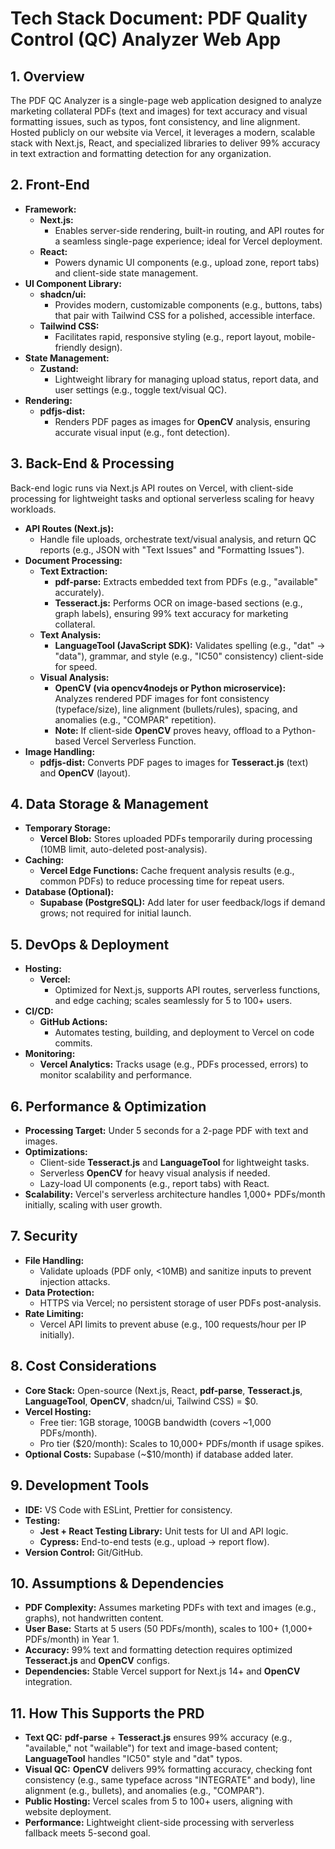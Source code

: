 # Tech Stack Document: PDF Quality Control (QC) Analyzer Web App

## 1. Overview
The PDF QC Analyzer is a single-page web application designed to analyze marketing collateral PDFs (text and images) for text accuracy and visual formatting issues, such as typos, font consistency, and line alignment. Hosted publicly on our website via Vercel, it leverages a modern, scalable stack with Next.js, React, and specialized libraries to deliver 99% accuracy in text extraction and formatting detection for any organization.

## 2. Front-End
- **Framework:**
  - **Next.js:**  
    - Enables server-side rendering, built-in routing, and API routes for a seamless single-page experience; ideal for Vercel deployment.
  - **React:**  
    - Powers dynamic UI components (e.g., upload zone, report tabs) and client-side state management.
- **UI Component Library:**
  - **shadcn/ui:**  
    - Provides modern, customizable components (e.g., buttons, tabs) that pair with Tailwind CSS for a polished, accessible interface.
  - **Tailwind CSS:**  
    - Facilitates rapid, responsive styling (e.g., report layout, mobile-friendly design).
- **State Management:**
  - **Zustand:**  
    - Lightweight library for managing upload status, report data, and user settings (e.g., toggle text/visual QC).
- **Rendering:**
  - **pdfjs-dist:**  
    - Renders PDF pages as images for **OpenCV** analysis, ensuring accurate visual input (e.g., font detection).

## 3. Back-End & Processing
Back-end logic runs via Next.js API routes on Vercel, with client-side processing for lightweight tasks and optional serverless scaling for heavy workloads.

- **API Routes (Next.js):**
  - Handle file uploads, orchestrate text/visual analysis, and return QC reports (e.g., JSON with "Text Issues" and "Formatting Issues").
- **Document Processing:**
  - **Text Extraction:**
    - **pdf-parse:** Extracts embedded text from PDFs (e.g., "available" accurately).
    - **Tesseract.js:** Performs OCR on image-based sections (e.g., graph labels), ensuring 99% text accuracy for marketing collateral.
  - **Text Analysis:**
    - **LanguageTool (JavaScript SDK):** Validates spelling (e.g., "dat" → "data"), grammar, and style (e.g., "IC50" consistency) client-side for speed.
  - **Visual Analysis:**
    - **OpenCV (via opencv4nodejs or Python microservice):** Analyzes rendered PDF images for font consistency (typeface/size), line alignment (bullets/rules), spacing, and anomalies (e.g., "COMPAR" repetition).
    - **Note:** If client-side **OpenCV** proves heavy, offload to a Python-based Vercel Serverless Function.
- **Image Handling:**
  - **pdfjs-dist:** Converts PDF pages to images for **Tesseract.js** (text) and **OpenCV** (layout).

## 4. Data Storage & Management
- **Temporary Storage:**
  - **Vercel Blob:** Stores uploaded PDFs temporarily during processing (10MB limit, auto-deleted post-analysis).
- **Caching:**
  - **Vercel Edge Functions:** Cache frequent analysis results (e.g., common PDFs) to reduce processing time for repeat users.
- **Database (Optional):**
  - **Supabase (PostgreSQL):** Add later for user feedback/logs if demand grows; not required for initial launch.

## 5. DevOps & Deployment
- **Hosting:**
  - **Vercel:**  
    - Optimized for Next.js, supports API routes, serverless functions, and edge caching; scales seamlessly for 5 to 100+ users.
- **CI/CD:**
  - **GitHub Actions:**  
    - Automates testing, building, and deployment to Vercel on code commits.
- **Monitoring:**
  - **Vercel Analytics:** Tracks usage (e.g., PDFs processed, errors) to monitor scalability and performance.

## 6. Performance & Optimization
- **Processing Target:** Under 5 seconds for a 2-page PDF with text and images.
- **Optimizations:**
  - Client-side **Tesseract.js** and **LanguageTool** for lightweight tasks.
  - Serverless **OpenCV** for heavy visual analysis if needed.
  - Lazy-load UI components (e.g., report tabs) with React.
- **Scalability:** Vercel's serverless architecture handles 1,000+ PDFs/month initially, scaling with user growth.

## 7. Security
- **File Handling:**
  - Validate uploads (PDF only, <10MB) and sanitize inputs to prevent injection attacks.
- **Data Protection:**
  - HTTPS via Vercel; no persistent storage of user PDFs post-analysis.
- **Rate Limiting:**
  - Vercel API limits to prevent abuse (e.g., 100 requests/hour per IP initially).

## 8. Cost Considerations
- **Core Stack:** Open-source (Next.js, React, **pdf-parse**, **Tesseract.js**, **LanguageTool**, **OpenCV**, shadcn/ui, Tailwind CSS) = $0.
- **Vercel Hosting:**
  - Free tier: 1GB storage, 100GB bandwidth (covers ~1,000 PDFs/month).
  - Pro tier ($20/month): Scales to 10,000+ PDFs/month if usage spikes.
- **Optional Costs:** Supabase (~$10/month) if database added later.

## 9. Development Tools
- **IDE:** VS Code with ESLint, Prettier for consistency.
- **Testing:**
  - **Jest + React Testing Library:** Unit tests for UI and API logic.
  - **Cypress:** End-to-end tests (e.g., upload → report flow).
- **Version Control:** Git/GitHub.

## 10. Assumptions & Dependencies
- **PDF Complexity:** Assumes marketing PDFs with text and images (e.g., graphs), not handwritten content.
- **User Base:** Starts at 5 users (50 PDFs/month), scales to 100+ (1,000+ PDFs/month) in Year 1.
- **Accuracy:** 99% text and formatting detection requires optimized **Tesseract.js** and **OpenCV** configs.
- **Dependencies:** Stable Vercel support for Next.js 14+ and **OpenCV** integration.

## 11. How This Supports the PRD
- **Text QC:** **pdf-parse** + **Tesseract.js** ensures 99% accuracy (e.g., "available," not "wailable") for text and image-based content; **LanguageTool** handles "IC50" style and "dat" typos.
- **Visual QC:** **OpenCV** delivers 99% formatting accuracy, checking font consistency (e.g., same typeface across "INTEGRATE" and body), line alignment (e.g., bullets), and anomalies (e.g., "COMPAR").
- **Public Hosting:** Vercel scales from 5 to 100+ users, aligning with website deployment.
- **Performance:** Lightweight client-side processing with serverless fallback meets 5-second goal. 